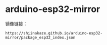 # arduino-esp32-mirror

镜像链接：

```
https://shiinakaze.github.io/arduino-esp32-mirror/package_esp32_index.json
```